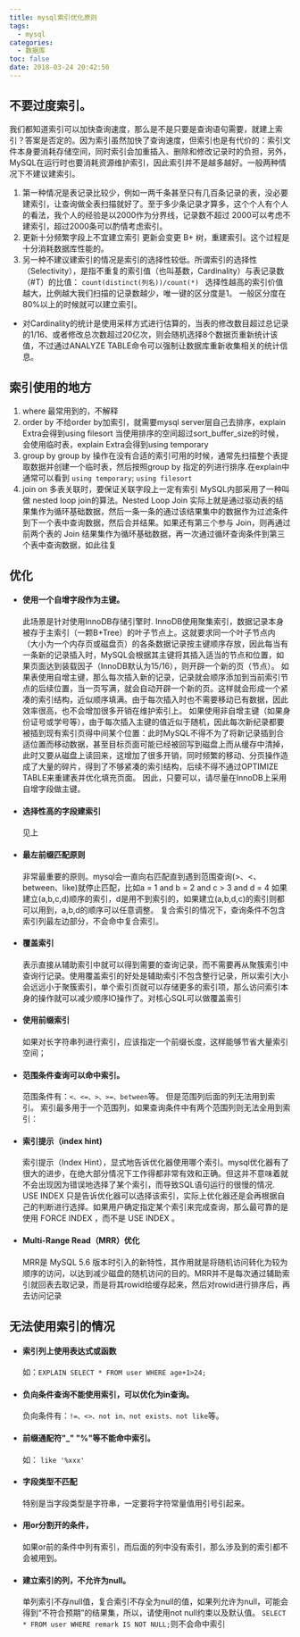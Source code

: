 ```yaml
---
title: mysql索引优化原则
tags:
  - mysql
categories:
  - 数据库
toc: false
date: 2018-03-24 20:42:50
---
```


## 不要过度索引。
我们都知道索引可以加快查询速度，那么是不是只要是查询语句需要，就建上索引？答案是否定的。因为索引虽然加快了查询速度，但索引也是有代价的：索引文件本身要消耗存储空间，同时索引会加重插入、删除和修改记录时的负担，另外，MySQL在运行时也要消耗资源维护索引，因此索引并不是越多越好。一般两种情况下不建议建索引。

1. 第一种情况是表记录比较少，例如一两千条甚至只有几百条记录的表，没必要建索引，让查询做全表扫描就好了。至于多少条记录才算多，这个个人有个人的看法，我个人的经验是以2000作为分界线，记录数不超过 2000可以考虑不建索引，超过2000条可以酌情考虑索引。
2. 更新十分频繁字段上不宜建立索引
	更新会变更 B+ 树，重建索引。这个过程是十分消耗数据库性能的。
3. 另一种不建议建索引的情况是索引的选择性较低。所谓索引的选择性（Selectivity），是指不重复的索引值（也叫基数，Cardinality）与表记录数（#T）的比值：
`count(distinct(列名))/count(*) `
选择性越高的索引价值越大，比例越大我们扫描的记录数越少，唯一键的区分度是1。 一般区分度在80%以上的时候就可以建立索引。
- 对Cardinality的统计是使用采样方式进行估算的，当表的修改数目超过总记录的1/16、或者修改总次数超过20亿次，则会随机选择8个数据页重新统计该值，不过通过ANALYZE TABLE命令可以强制让数据库重新收集相关的统计信息。


## 索引使用的地方
1. where
	最常用到的，不解释
2. order by
	不给order by加索引，就需要mysql server层自己去排序，explain Extra会得到using filesort 当使用排序的空间超过sort_buffer_size的时候，会使用临时表，explain Extra会得到using temporary
3. group by
	group by 操作在没有合适的索引可用的时候，通常先扫描整个表提取数据并创建一个临时表，然后按照group by 指定的列进行排序.在explain中通常可以看到 `using temporary`; `using filesort`
4. join on 
	多表关联时，要保证关联字段上一定有索引
	MySQL内部采用了一种叫做 nested loop join的算法。Nested Loop Join 实际上就是通过驱动表的结果集作为循环基础数据，然后一条一条的通过该结果集中的数据作为过滤条件到下一个表中查询数据，然后合并结果。如果还有第三个参与 Join，则再通过前两个表的 Join 结果集作为循环基础数据，再一次通过循环查询条件到第三个表中查询数据，如此往复


## 优化

- #### 使用一个自增字段作为主键。
	此场景是针对使用InnoDB存储引擎时. InnoDB使用聚集索引，数据记录本身被存于主索引（一颗B+Tree）的叶子节点上。这就要求同一个叶子节点内（大小为一个内存页或磁盘页）的各条数据记录按主键顺序存放，因此每当有一条新的记录插入时，MySQL会根据其主键将其插入适当的节点和位置，如果页面达到装载因子（InnoDB默认为15/16），则开辟一个新的页（节点）。
如果表使用自增主键，那么每次插入新的记录，记录就会顺序添加到当前索引节点的后续位置，当一页写满，就会自动开辟一个新的页。这样就会形成一个紧凑的索引结构，近似顺序填满。由于每次插入时也不需要移动已有数据，因此效率很高，也不会增加很多开销在维护索引上。
如果使用非自增主键（如果身份证号或学号等），由于每次插入主键的值近似于随机，因此每次新纪录都要被插到现有索引页得中间某个位置：此时MySQL不得不为了将新记录插到合适位置而移动数据，甚至目标页面可能已经被回写到磁盘上而从缓存中清掉，此时又要从磁盘上读回来，这增加了很多开销，同时频繁的移动、分页操作造成了大量的碎片，得到了不够紧凑的索引结构，后续不得不通过OPTIMIZE TABLE来重建表并优化填充页面。
因此，只要可以，请尽量在InnoDB上采用自增字段做主键。
- #### 选择性高的字段建索引
	见上
- #### 最左前缀匹配原则
	非常最重要的原则。mysql会一直向右匹配直到遇到范围查询(>、<、between、like)就停止匹配，比如a = 1 and b = 2 and c > 3 and d = 4 如果建立(a,b,c,d)顺序的索引，d是用不到索引的，如果建立(a,b,d,c)的索引则都可以用到，a,b,d的顺序可以任意调整。
	复合索引的情况下，查询条件不包含索引列最左边部分，不会命中复合索引。
- #### 	覆盖索引
	表示直接从辅助索引中就可以得到需要的查询记录，而不需要再从聚簇索引中查询行记录。使用覆盖索引的好处是辅助索引不包含整行记录，所以索引大小会远远小于聚簇索引，单个索引页就可以存储更多的索引项，那么访问索引本身的操作就可以减少顺序IO操作了。对核心SQL可以做覆盖索引
- #### 使用前缀索引
	如果对长字符串列进行索引，应该指定一个前缀长度，这样能够节省大量索引空间；

- #### 范围条件查询可以命中索引。
	范围条件有：`<、<=、>、>=、between`等。
	但是范围列后面的列无法用到索引。 索引最多用于一个范围列，如果查询条件中有两个范围列则无法全用到索引：
- #### 索引提示（index hint)
	索引提示（Index Hint），显式地告诉优化器使用哪个索引。mysql优化器有了很大的进步，在绝大部分情况下工作得都非常有效和正确。但这并不意味着就不会出现因为错误地选择了某个索引，而导致SQL语句运行的很慢的情况.
	USE INDEX 只是告诉优化器可以选择该索引，实际上优化器还是会再根据自己的判断进行选择。如果用户确定指定某个索引来完成查询，那么最可靠的是使用 FORCE INDEX ，而不是 USE INDEX 。
- #### Multi-Range Read（MRR）优化
	MRR是 MySQL 5.6 版本时引入的新特性，其作用就是将随机访问转化为较为顺序的访问，以达到减少磁盘的随机访问的目的。MRR并不是每次通过辅助索引就回表去取记录，而是将其rowid给缓存起来，然后对rowid进行排序后，再去访问记录



## 无法使用索引的情况
- #### 索引列上使用表达式或函数
	如：`EXPLAIN SELECT * FROM user WHERE age+1>24;`
- #### 负向条件查询不能使用索引，可以优化为in查询。
	负向条件有：`!=、<>、not in、not exists、not like`等。
- #### 前缀通配符"_" "%"等不能命中索引。
	如： `like '%xxx'`  
- #### 字段类型不匹配
	特别是当字段类型是字符串，一定要将字符常量值用引号引起来。
- #### 用or分割开的条件，
	如果or前的条件中列有索引，而后面的列中没有索引，那么涉及到的索引都不会被用到。
- #### 建立索引的列，不允许为null。
	单列索引不存null值，复合索引不存全为null的值，如果列允许为null，可能会得到“不符合预期”的结果集，所以，请使用not null约束以及默认值。
	`SELECT * FROM user WHERE remark IS NOT NULL;`则不会命中索引